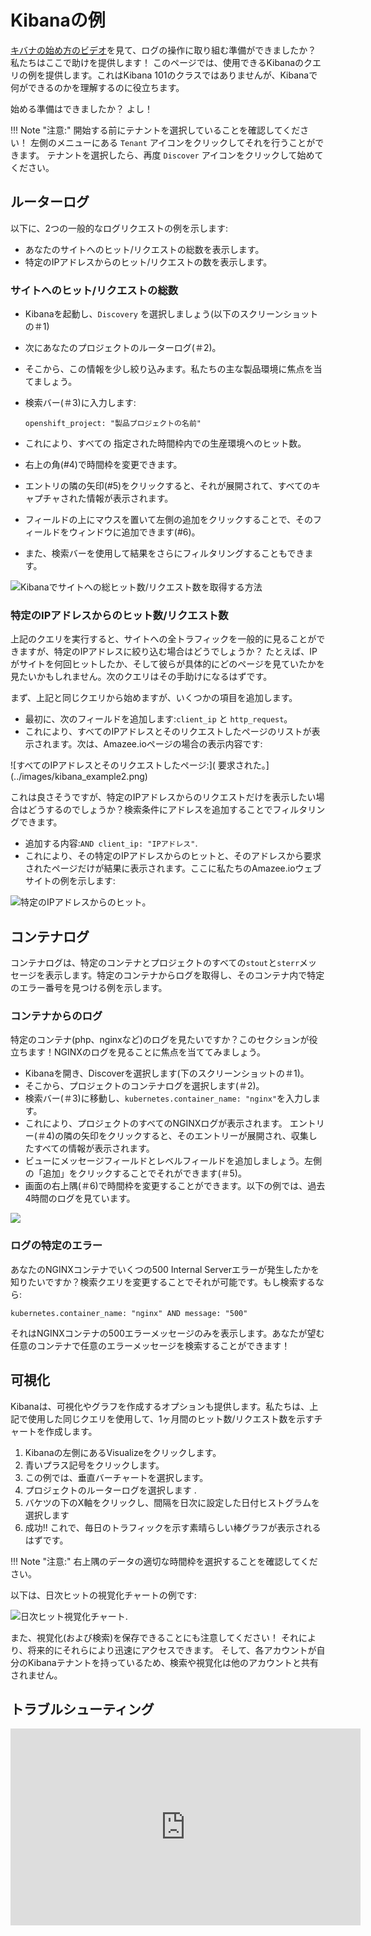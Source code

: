 # Kibanaの例

[キバナの始め方のビデオ](https://www.elastic.co/webinars/getting-started-kibana)を見て、ログの操作に取り組む準備ができましたか？ 私たちはここで助けを提供します！ このページでは、使用できるKibanaのクエリの例を提供します。これはKibana 101のクラスではありませんが、Kibanaで何ができるのかを理解するのに役立ちます。

始める準備はできましたか？ よし！

!!! Note "注意:"
    開始する前にテナントを選択していることを確認してください！ 左側のメニューにある `Tenant` アイコンをクリックしてそれを行うことができます。 テナントを選択したら、再度 `Discover` アイコンをクリックして始めてください。

## ルーターログ

以下に、2つの一般的なログリクエストの例を示します:

* あなたのサイトへのヒット/リクエストの総数を表示します。
* 特定のIPアドレスからのヒット/リクエストの数を表示します。

### サイトへのヒット/リクエストの総数

* Kibanaを起動し、`Discovery` を選択しましょう(以下のスクリーンショットの＃1)
* 次にあなたのプロジェクトのルーターログ(＃2)。
* そこから、この情報を少し絞り込みます。私たちの主な製品環境に焦点を当てましょう。
* 検索バー(＃3)に入力します:

  `openshift_project: "製品プロジェクトの名前"`

* これにより、すべての 指定された時間枠内での生産環境へのヒット数。
* 右上の角(#4)で時間枠を変更できます。
* エントリの隣の矢印(#5)をクリックすると、それが展開されて、すべてのキャプチャされた情報が表示されます。
* フィールドの上にマウスを置いて左側の追加をクリックすることで、そのフィールドをウィンドウに追加できます(#6)。
* また、検索バーを使用して結果をさらにフィルタリングすることもできます。

![Kibanaでサイトへの総ヒット数/リクエスト数を取得する方法](../images/kibana_example1.png)

### 特定のIPアドレスからのヒット数/リクエスト数

上記のクエリを実行すると、サイトへの全トラフィックを一般的に見ることができますが、特定のIPアドレスに絞り込む場合はどうでしょうか？ たとえば、IPがサイトを何回ヒットしたか、そして彼らが具体的にどのページを見ていたかを見たいかもしれません。次のクエリはその手助けになるはずです。

まず、上記と同じクエリから始めますが、いくつかの項目を追加します。

* 最初に、次のフィールドを追加します:`client_ip` と `http_request`。
* これにより、すべてのIPアドレスとそのリクエストしたページのリストが表示されます。次は、Amazee.ioページの場合の表示内容です:

![すべてのIPアドレスとそのリクエストしたページ:]( 要求された。](../images/kibana_example2.png)

これは良さそうですが、特定のIPアドレスからのリクエストだけを表示したい場合はどうするのでしょうか？検索条件にアドレスを追加することでフィルタリングできます。

* 追加する内容:`AND client_ip: "IPアドレス"`.
* これにより、その特定のIPアドレスからのヒットと、そのアドレスから要求されたページだけが結果に表示されます。ここに私たちのAmazee.ioウェブサイトの例を示します:

![特定のIPアドレスからのヒット。](../images/kibana_example3.png)

## コンテナログ

コンテナログは、特定のコンテナとプロジェクトのすべての`stout`と`sterr`メッセージを表示します。特定のコンテナからログを取得し、そのコンテナ内で特定のエラー番号を見つける例を示します。

### コンテナからのログ

特定のコンテナ(php、nginxなど)のログを見たいですか？このセクションが役立ちます！NGINXのログを見ることに焦点を当ててみましょう。

* Kibanaを開き、Discoverを選択します(下のスクリーンショットの＃1)。
* そこから、プロジェクトのコンテナログを選択します(＃2)。
* 検索バー(＃3)に移動し、`kubernetes.container_name: "nginx"`を入力します。
* これにより、プロジェクトのすべてのNGINXログが表示されます。 エントリー(＃4)の隣の矢印をクリックすると、そのエントリーが展開され、収集したすべての情報が表示されます。
* ビューにメッセージフィールドとレベルフィールドを追加しましょう。左側の「追加」をクリックすることでそれができます(＃5)。
* 画面の右上隅(＃6)で時間枠を変更することができます。以下の例では、過去4時間のログを見ています。

![](../images/kibana_example4.png)

### ログの特定のエラー

あなたのNGINXコンテナでいくつの500 Internal Serverエラーが発生したかを知りたいですか？検索クエリを変更することでそれが可能です。もし検索するなら:

`kubernetes.container_name: "nginx" AND message: "500"`

それはNGINXコンテナの500エラーメッセージのみを表示します。あなたが望む任意のコンテナで任意のエラーメッセージを検索することができます！

## 可視化

Kibanaは、可視化やグラフを作成するオプションも提供します。私たちは、上記で使用した同じクエリを使用して、1ヶ月間のヒット数/リクエスト数を示すチャートを作成します。

1. Kibanaの左側にあるVisualizeをクリックします。
2. 青いプラス記号をクリックします。
3. この例では、垂直バーチャートを選択します。
4. プロジェクトのルーターログを選択します .
5. バケツの下のX軸をクリックし、間隔を日次に設定した日付ヒストグラムを選択します
6. 成功!! これで、毎日のトラフィックを示す素晴らしい棒グラフが表示されるはずです。

!!! Note "注意:"
    右上隅のデータの適切な時間枠を選択することを確認してください。

以下は、日次ヒットの視覚化チャートの例です:

![日次ヒット視覚化チャート.](../images/kibana_example5.png)

また、視覚化(および検索)を保存できることにも注意してください！ それにより、将来的にそれらにより迅速にアクセスできます。 そして、各アカウントが自分のKibanaテナントを持っているため、検索や視覚化は他のアカウントと共有されません。

## トラブルシューティング

<iframe width="560" height="315" src="https://www.youtube.com/embed/BuQo5J0Qc2c" title="YouTube video player" frameborder="0" allow="accelerometer; autoplay; clipboard-write; encrypted-media; gyroscope; picture-in-picture" allowfullscreen></iframe>
